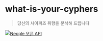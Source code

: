 # what-is-your-cyphers
> 당신의 사이퍼즈 취향을 분석해 드립니다

<a href="http://developers.neople.co.kr" target="_blank">
<img src="https://i.imgur.com/pNiKfqH.png" alt="Neople 오픈 API" / > </a>
